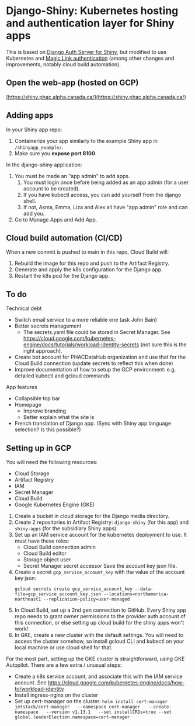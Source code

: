 # Django-Shiny: Kubernetes hosting and authentication layer for Shiny apps

This is based on [Django Auth Server for Shiny](https://pawamoy.github.io/posts/django-auth-server-for-shiny/), but modified to use Kubernetes and [Magic Link authentication](https://github.com/pyepye/django-magiclink) (among other changes and improvements, notably cloud build automation).

## Open the web-app (hosted on GCP)

[https://shiny.phac.alpha.canada.ca/](https://shiny.phac.alpha.canada.ca/)

## Adding apps

In your Shiny app repo:
1. Containerize your app similarly to the example Shiny app in `/shinyapp_example/`.
2. Make sure you **expose port 8100**.

In the django-shiny application:
1. You must be made an "app admin" to add apps.
   1. You must login once before being added as an app admin (for a user account to be created).
   2. If you have kubectl access, you can add yourself from the django shell.
   3. If not, Asma, Emma, Liza and Alex all have "app admin" role and can add you.
2. Go to Manage Apps and Add App.
  
## Cloud build automation (CI/CD)

When a new commit is pushed to main in this repo, Cloud Build will:
1. Rebuild the image for this repo and push to the Artifact Registry.
2. Generate and apply the k8s configuration for the Django app.
3. Restart the k8s pod for the Django app.

## To do

Technical debt
- Switch email service to a more reliable one (ask John Bain)
- Better secrets management
  - The secrets.yaml file could be stored in Secret Manager. See https://cloud.google.com/kubernetes-engine/docs/tutorials/workload-identity-secrets (not sure this is the right approach).
- Create bot account for PHACDataHub organization and use that for the Cloud Build connection (update secrets to reflect this when done)
- Improve documentation of how to setup the GCP environment: e.g. detailed kubectl and gcloud commands

App features
- Collapsible top bar
- Homepage
  - Improve branding
  - Better explain what the site is
- French translation of Django app. (Sync with Shiny app language selection? Is this possible?)

## Setting up in GCP

You will need the following resources:
* Cloud Storage
* Artifact Registry
* IAM
* Secret Manager
* Cloud Build
* Google Kubernetes Engine (GKE)

1. Create a bucket in cloud storage for the Django media directory.
2. Create 2 repositories in Artifact Registry: `django-shiny` (for this app) and `shiny-apps` (for the subsidiary Shiny apps).
3. Set up an IAM service account for the kubernetes deployment to use. It must have these roles:
   * Cloud Build connection admin
   * Cloud Build editor
   * Storage object user
   * Secret Manager secret accessor
   Save the account key json file.
4. Create a secret `gcp_service_account_key` with the value of the account key json:
   ```
   gcloud secrets create gcp_service_account_key --data-file=gcp_service_account_key.json --locations=northamerica-northeast1 --replication-policy=user-managed
   ```
5. In Cloud Build, set up a 2nd gen connection to GitHub. Every Shiny app repo needs to grant owner permissions to the provider auth account of this connection, or else setting up cloud build for the shiny apps won't work!
6. In GKE, create a new cluster with the default settings. You will need to access the cluster somehow, so install gcloud CLI and kubectl on your local machine or use cloud shell for that.

For the most part, setting up the GKE cluster is straightforward, using GKE Autopilot. There are a few extra / unusual steps:

* Create a k8s service account, and associate this with the IAM service account. See https://cloud.google.com/kubernetes-engine/docs/how-to/workload-identity
* Install ingress-nginx on the cluster
* Set up cert-manager on the cluster: `helm install cert-manager jetstack/cert-manager   --namespace cert-manager   --create-namespace   --version v1.13.1   --set installCRDs=true --set global.leaderElection.namespace=cert-manager`

